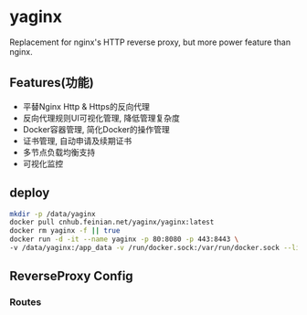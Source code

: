# yaginx

Replacement for nginx's HTTP reverse proxy, but more power feature than nginx.

## Features(功能)

* 平替Nginx Http & Https的反向代理
* 反向代理规则UI可视化管理, 降低管理复杂度
* Docker容器管理, 简化Docker的操作管理
* 证书管理, 自动申请及续期证书
* 多节点负载均衡支持
* 可视化监控

## deploy

```bash
mkdir -p /data/yaginx
docker pull cnhub.feinian.net/yaginx/yaginx:latest
docker rm yaginx -f || true
docker run -d -it --name yaginx -p 80:8080 -p 443:8443 \
-v /data/yaginx:/app_data -v /run/docker.sock:/var/run/docker.sock --link redis:redis cnhub.feinian.net/yaginx/yaginx:latest
```

## ReverseProxy Config

### Routes

```json

```
